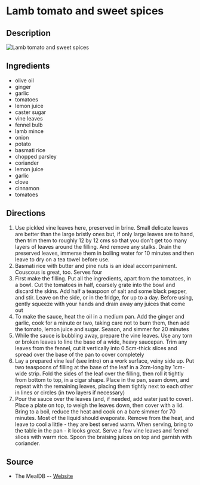 # Lamb tomato and sweet spices

## Description
![Lamb tomato and sweet spices](https://www.themealdb.com/images/media/meals/qtwtss1468572261.jpg "Lamb tomato and sweet spices")

## Ingredients
- olive oil
- ginger
- garlic
- tomatoes
- lemon juice
- caster sugar
- vine leaves
- fennel bulb
- lamb mince
- onion
- potato
- basmati rice
- chopped parsley
- coriander
- lemon juice
- garlic
- clove
- cinnamon
- tomatoes

## Directions
1. Use pickled vine leaves here, preserved in brine. Small delicate leaves are better than the large bristly ones but, if only large leaves are to hand, then trim them to roughly 12 by 12 cms so that you don't get too many layers of leaves around the filling. And remove any stalks. Drain the preserved leaves, immerse them in boiling water for 10 minutes and then leave to dry on a tea towel before use. 
2. Basmati rice with butter and pine nuts is an ideal accompaniment. Couscous is great, too. Serves four
3. First make the filling. Put all the ingredients, apart from the tomatoes, in a bowl. Cut the tomatoes in half, coarsely grate into the bowl and discard the skins. Add half a teaspoon of salt and some black pepper, and stir. Leave on the side, or in the fridge, for up to a day. Before using, gently squeeze with your hands and drain away any juices that come out
4. To make the sauce, heat the oil in a medium pan. Add the ginger and garlic, cook for a minute or two, taking care not to burn them, then add the tomato, lemon juice and sugar. Season, and simmer for 20 minutes
5. While the sauce is bubbling away, prepare the vine leaves. Use any torn or broken leaves to line the base of a wide, heavy saucepan. Trim any leaves from the fennel, cut it vertically into 0.5cm-thick slices and spread over the base of the pan to cover completely
6. Lay a prepared vine leaf (see intro) on a work surface, veiny side up. Put two teaspoons of filling at the base of the leaf in a 2cm-long by 1cm-wide strip. Fold the sides of the leaf over the filling, then roll it tightly from bottom to top, in a cigar shape. Place in the pan, seam down, and repeat with the remaining leaves, placing them tightly next to each other in lines or circles (in two layers if necessary)
7. Pour the sauce over the leaves (and, if needed, add water just to cover). Place a plate on top, to weigh the leaves down, then cover with a lid. Bring to a boil, reduce the heat and cook on a bare simmer for 70 minutes. Most of the liquid should evaporate. Remove from the heat, and leave to cool a little - they are best served warm. When serving, bring to the table in the pan - it looks great. Serve a few vine leaves and fennel slices with warm rice. Spoon the braising juices on top and garnish with coriander.

## Source

- The MealDB -- [Website](https://themealdb.com/)
